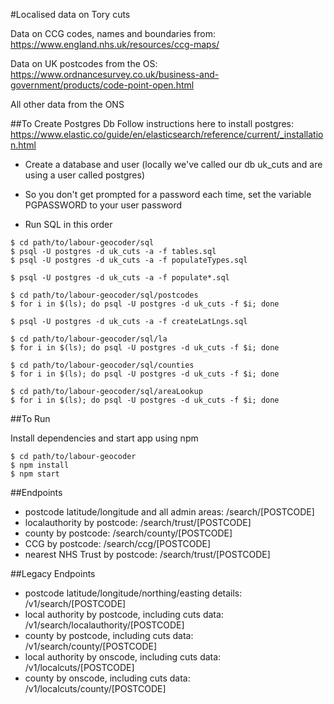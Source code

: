 #Localised data on Tory cuts

Data on CCG codes, names and boundaries from: https://www.england.nhs.uk/resources/ccg-maps/

Data on UK postcodes from the OS: https://www.ordnancesurvey.co.uk/business-and-government/products/code-point-open.html

All other data from the ONS

##To Create Postgres Db
Follow instructions here to install postgres: https://www.elastic.co/guide/en/elasticsearch/reference/current/_installation.html

- Create a database and user (locally we've called our db uk_cuts and are using a user called postgres)

- So you don't get prompted for a password each time, set the variable PGPASSWORD to your user password

- Run SQL in this order
``` 
$ cd path/to/labour-geocoder/sql
$ psql -U postgres -d uk_cuts -a -f tables.sql
$ psql -U postgres -d uk_cuts -a -f populateTypes.sql

$ psql -U postgres -d uk_cuts -a -f populate*.sql

$ cd path/to/labour-geocoder/sql/postcodes
$ for i in $(ls); do psql -U postgres -d uk_cuts -f $i; done

$ psql -U postgres -d uk_cuts -a -f createLatLngs.sql

$ cd path/to/labour-geocoder/sql/la
$ for i in $(ls); do psql -U postgres -d uk_cuts -f $i; done

$ cd path/to/labour-geocoder/sql/counties
$ for i in $(ls); do psql -U postgres -d uk_cuts -f $i; done

$ cd path/to/labour-geocoder/sql/areaLookup
$ for i in $(ls); do psql -U postgres -d uk_cuts -f $i; done

```

##To Run

Install dependencies and start app using npm
```
$ cd path/to/labour-geocoder
$ npm install
$ npm start
```

##Endpoints
- postcode latitude/longitude and all admin areas: /search/[POSTCODE]
- localauthority by postcode: /search/trust/[POSTCODE]
- county by postcode: /search/county/[POSTCODE]
- CCG by postcode: /search/ccg/[POSTCODE]
- nearest NHS Trust by postcode: /search/trust/[POSTCODE]

##Legacy Endpoints
- postcode latitude/longitude/northing/easting details: /v1/search/[POSTCODE]
- local authority by postcode, including cuts data: /v1/search/localauthority/[POSTCODE]
- county by postcode, including cuts data: /v1/search/county/[POSTCODE]
- local authority by onscode, including cuts data: /v1/localcuts/[POSTCODE]
- county by onscode, including cuts data: /v1/localcuts/county/[POSTCODE]